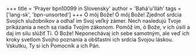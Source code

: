 +++
title = 'Prayer bpn10099 in Slovensky'
author = 'Bahá'u'lláh'
tags = ['lang-sk', 'bpn-unsorted']
+++
Ó môj Bože! Ó môj Bože! Zjednoť srdcia Svojich služobníkov a odhaľ im Svoj veľký zámer. Nech nasledujú Tvoje prikázania a nech sa riadia Tvojím zákonom. Pomôž im, ó Bože, v ich úsilí a daj im silu slúžiť Ti. Ó Bože! Neponechávaj ich sebe samotným, ale veď ich kroky svetlom Svojho poznania a obšťastni ich srdcia Svojou láskou. Vskutku, Ty si ich Pomocník a ich Pán.
